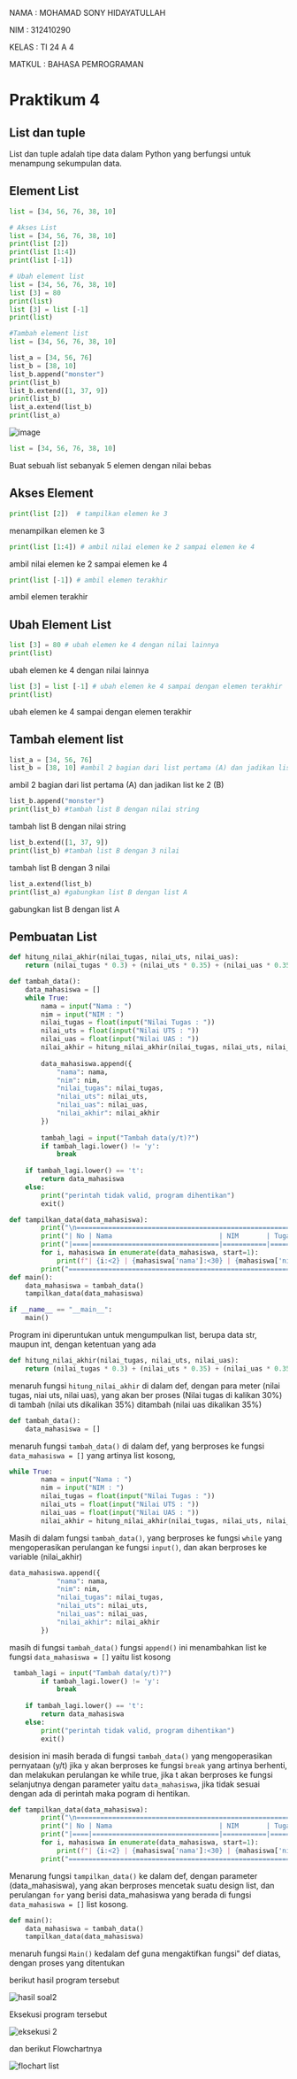 <P>NAMA : MOHAMAD SONY HIDAYATULLAH</P>
<p>NIM : 312410290</p>
<P>KELAS : TI 24 A 4</P>
<p>MATKUL : BAHASA PEMROGRAMAN</p>

# Praktikum 4
## List dan tuple
List dan tuple adalah tipe data dalam Python yang berfungsi untuk menampung sekumpulan data.

## Element List
```Python
list = [34, 56, 76, 38, 10] 

# Akses List
list = [34, 56, 76, 38, 10] 
print(list [2]) 
print(list [1:4]) 
print(list [-1])

# Ubah element list
list = [34, 56, 76, 38, 10]
list [3] = 80 
print(list)
list [3] = list [-1] 
print(list)

#Tambah element list
list = [34, 56, 76, 38, 10]

list_a = [34, 56, 76]
list_b = [38, 10]
list_b.append("monster")
print(list_b)
list_b.extend([1, 37, 9])
print(list_b)
list_a.extend(list_b)
print(list_a)
````
![image](https://github.com/user-attachments/assets/0fcf6e8e-07a7-4597-86df-ab78546eaf9a)

```Python
list = [34, 56, 76, 38, 10] 
````

Buat sebuah list sebanyak 5 elemen dengan nilai bebas

## Akses Element

```Python
print(list [2])  # tampilkan elemen ke 3
````

menampilkan elemen ke 3

```Python
print(list [1:4]) # ambil nilai elemen ke 2 sampai elemen ke 4
````

ambil nilai elemen ke 2 sampai elemen ke 4

```Python
print(list [-1]) # ambil elemen terakhir
````

 ambil elemen terakhir

## Ubah Element List

```Python
list [3] = 80 # ubah elemen ke 4 dengan nilai lainnya
print(list)
````

ubah elemen ke 4 dengan nilai lainnya

```Python
list [3] = list [-1] # ubah elemen ke 4 sampai dengan elemen terakhir
print(list)
````

ubah elemen ke 4 sampai dengan elemen terakhir

## Tambah element list

```Python
list_a = [34, 56, 76]
list_b = [38, 10] #ambil 2 bagian dari list pertama (A) dan jadikan list ke 2 (B)
````

ambil 2 bagian dari list pertama (A) dan jadikan list ke 2 (B)

```Python
list_b.append("monster")
print(list_b) #tambah list B dengan nilai string
````

tambah list B dengan nilai string

```Python
list_b.extend([1, 37, 9])
print(list_b) #tambah list B dengan 3 nilai
````

tambah list B dengan 3 nilai

```Python
list_a.extend(list_b)
print(list_a) #gabungkan list B dengan list A
````
gabungkan list B dengan list A

## Pembuatan List
```Python
def hitung_nilai_akhir(nilai_tugas, nilai_uts, nilai_uas):
    return (nilai_tugas * 0.3) + (nilai_uts * 0.35) + (nilai_uas * 0.35)

def tambah_data():
    data_mahasiswa = []
    while True:
        nama = input("Nama : ")
        nim = input("NIM : ")
        nilai_tugas = float(input("Nilai Tugas : "))
        nilai_uts = float(input("Nilai UTS : "))
        nilai_uas = float(input("Nilai UAS : "))
        nilai_akhir = hitung_nilai_akhir(nilai_tugas, nilai_uts, nilai_uas)
        
        data_mahasiswa.append({
            "nama": nama,
            "nim": nim,
            "nilai_tugas": nilai_tugas,
            "nilai_uts": nilai_uts,
            "nilai_uas": nilai_uas,
            "nilai_akhir": nilai_akhir
        })
        
        tambah_lagi = input("Tambah data(y/t)?")
        if tambah_lagi.lower() != 'y':
            break
        
    if tambah_lagi.lower() == 't':
        return data_mahasiswa
    else:
        print("perintah tidak valid, program dihentikan")
        exit()

def tampilkan_data(data_mahasiswa):
        print("\n==================================================================================")
        print("| No | Nama                           | NIM       | Tugas | UTS   | UAS   | Akhir |")
        print("|====|================================|===========|=======|=======|=======|=======|")
        for i, mahasiswa in enumerate(data_mahasiswa, start=1):
            print(f"| {i:<2} | {mahasiswa['nama']:<30} | {mahasiswa['nim']:<9} | {mahasiswa['nilai_tugas']:<5} | {mahasiswa['nilai_uts']:<5} | {mahasiswa['nilai_uas']:<5} | {mahasiswa['nilai_akhir']:<5.2f} |")
        print("==================================================================================")
def main():
    data_mahasiswa = tambah_data()
    tampilkan_data(data_mahasiswa)

if __name__ == "__main__":
    main()
````
Program ini diperuntukan untuk mengumpulkan list, berupa data str, maupun int, dengan ketentuan yang ada

```Python
def hitung_nilai_akhir(nilai_tugas, nilai_uts, nilai_uas):
    return (nilai_tugas * 0.3) + (nilai_uts * 0.35) + (nilai_uas * 0.35)
````

menaruh fungsi `hitung_nilai_akhir` di dalam def, dengan para meter (nilai tugas, niai uts, nilai uas), yang akan ber proses (Nilai tugas di kalikan 30%) di tambah (nilai uts dikalikan 35%) ditambah (nilai uas dikalikan 35%)

```Python
def tambah_data():
    data_mahasiswa = []
````

menaruh fungsi `tambah_data()` di dalam def, yang berproses ke fungsi `data_mahasiswa = []` yang artinya list kosong,

```Python
while True:
        nama = input("Nama : ")
        nim = input("NIM : ")
        nilai_tugas = float(input("Nilai Tugas : "))
        nilai_uts = float(input("Nilai UTS : "))
        nilai_uas = float(input("Nilai UAS : "))
        nilai_akhir = hitung_nilai_akhir(nilai_tugas, nilai_uts, nilai_uas)
````

Masih di dalam fungsi `tambah_data()`, yang berproses ke fungsi `while` yang mengoperasikan perulangan ke fungsi `input()`, dan akan berproses ke variable (nilai_akhir)

```Python
data_mahasiswa.append({
            "nama": nama,
            "nim": nim,
            "nilai_tugas": nilai_tugas,
            "nilai_uts": nilai_uts,
            "nilai_uas": nilai_uas,
            "nilai_akhir": nilai_akhir
        })
````
masih di fungsi `tambah_data()` fungsi `append()` ini menambahkan list ke fungsi `data_mahasiswa = []` yaitu list kosong

```Python
 tambah_lagi = input("Tambah data(y/t)?")
        if tambah_lagi.lower() != 'y':
            break
        
    if tambah_lagi.lower() == 't':
        return data_mahasiswa
    else:
        print("perintah tidak valid, program dihentikan")
        exit()
````
desision ini masih berada di fungsi `tambah_data()` yang mengoperasikan pernyataan (y/t) jika y akan berproses ke fungsi `break` yang artinya berhenti, dan melakukan perulangan ke while true, jika t akan berproses ke fungsi selanjutnya dengan parameter yaitu `data_mahasiswa`, jika tidak sesuai dengan ada di perintah maka pogram di hentikan.

```Python
def tampilkan_data(data_mahasiswa):
        print("\n==================================================================================")
        print("| No | Nama                           | NIM       | Tugas | UTS   | UAS   | Akhir |")
        print("|====|================================|===========|=======|=======|=======|=======|")
        for i, mahasiswa in enumerate(data_mahasiswa, start=1):
            print(f"| {i:<2} | {mahasiswa['nama']:<30} | {mahasiswa['nim']:<9} | {mahasiswa['nilai_tugas']:<5} | {mahasiswa['nilai_uts']:<5} | {mahasiswa['nilai_uas']:<5} | {mahasiswa['nilai_akhir']:<5.2f} |")
        print("==================================================================================")
````

Menarung fungsi `tampilkan_data()` ke dalam def, dengan parameter (data_mahasiswa), yang akan berproses mencetak suatu design list, dan perulangan `for` yang berisi data_mahasiswa yang berada di fungsi `data_mahasiswa = []` list kosong.

```Python
def main():
    data_mahasiswa = tambah_data()
    tampilkan_data(data_mahasiswa)
````
menaruh fungsi `Main()` kedalam def guna mengaktifkan fungsi" def diatas, dengan proses yang ditentukan

<p>berikut hasil program tersebut</p>

![hasil soal2](https://github.com/user-attachments/assets/5ac03298-3ca9-4b6a-af7d-2d5b9bc6494f)

<p>Eksekusi program tersebut</p>

![eksekusi 2](https://github.com/user-attachments/assets/7bb6caef-1293-48da-9b7d-5939e55c0adc)

<p>dan berikut Flowchartnya</p>

![flochart list](https://github.com/user-attachments/assets/19cb9c77-f6e8-427f-bbd7-87d9d0ef6b6f)










